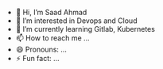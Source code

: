 - 👋 Hi, I’m Saad Ahmad
- 👀 I’m interested in Devops and Cloud
- 🌱 I’m currently learning Gitlab, Kubernetes
- 📫 How to reach me ...
- 😄 Pronouns: ...
- ⚡ Fun fact: ...

<!---
thisissaad/thisissaad is a ✨ special ✨ repository because its `README.md` (this file) appears on your GitHub profile.
You can click the Preview link to take a look at your changes.
--->
